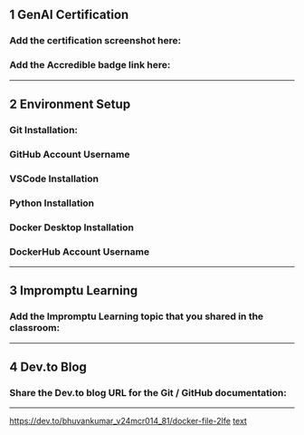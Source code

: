 ## 1 GenAI Certification
### Add the certification screenshot here:
### Add the Accredible badge link here:
-----
## 2 Environment Setup
### Git Installation:
### GitHub Account Username
### VSCode Installation
### Python Installation
### Docker Desktop Installation
### DockerHub Account Username
-----
## 3 Impromptu Learning
### Add the Impromptu Learning topic that you shared in the classroom:
-----
## 4 Dev.to Blog
### Share the Dev.to blog URL for the Git / GitHub documentation:
-----
https://dev.to/bhuvankumar_v24mcr014_81/docker-file-2lfe
[text](../../Downloads/certificate.pdf)